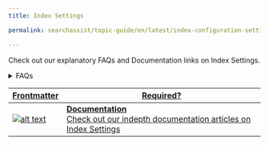 ```yaml
---
title: Index Settings

permalink: searchassist/topic-guide/en/latest/index-configuration-settings

---
```

<!--#### Topic Guide
######  Index Settings-->

  Check out our explanatory FAQs and Documentation links on Index Settings.


<details>
  <summary>FAQs
  </summary>

  <a class="doc-link" target="_blank" href="https://docs.kore.ai/searchassist/manage-indices/index-languages/">
 
  What is Index Languages?

</a>

 <a class="doc-link" target="_blank" href="https://docs.kore.ai/searchassist/manage-indices/index-languages/">
 
  How do I configure Index Languages?

</a>
 


</details>


<a class="doc-link" target="_blank" href="https://docs.kore.ai/searchassist/manage-indices/index-languages/">
 

| Frontmatter | Required? | 
|-------------|-------------|
| ![alt text](images/SA_Documentation.svg "Title") | **Documentation**  <br /> Check out our indepth documentation articles on Index Settings | 


</a>
